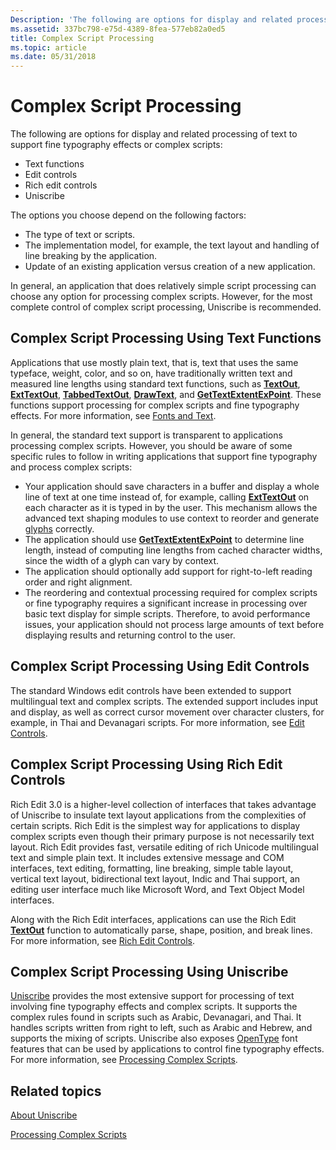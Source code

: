 ```yaml
---
Description: 'The following are options for display and related processing of text to support fine typography effects or complex scripts: Text functionsEdit controlsRich edit controlsUniscribe'
ms.assetid: 337bc798-e75d-4389-8fea-577eb82a0ed5
title: Complex Script Processing
ms.topic: article
ms.date: 05/31/2018
---
```


# Complex Script Processing

The following are options for display and related processing of text to support fine typography effects or complex scripts:

-   Text functions
-   Edit controls
-   Rich edit controls
-   Uniscribe

The options you choose depend on the following factors:

-   The type of text or scripts.
-   The implementation model, for example, the text layout and handling of line breaking by the application.
-   Update of an existing application versus creation of a new application.

In general, an application that does relatively simple script processing can choose any option for processing complex scripts. However, for the most complete control of complex script processing, Uniscribe is recommended.

## Complex Script Processing Using Text Functions

Applications that use mostly plain text, that is, text that uses the same typeface, weight, color, and so on, have traditionally written text and measured line lengths using standard text functions, such as [**TextOut**](https://msdn.microsoft.com/library/Dd145133(v=VS.85).aspx), [**ExtTextOut**](https://msdn.microsoft.com/library/Dd162713(v=VS.85).aspx), [**TabbedTextOut**](https://msdn.microsoft.com/library/Dd145129(v=VS.85).aspx), [**DrawText**](https://msdn.microsoft.com/library/Dd162498(v=VS.85).aspx), and [**GetTextExtentExPoint**](https://msdn.microsoft.com/library/Dd144935(v=VS.85).aspx). These functions support processing for complex scripts and fine typography effects. For more information, see [Fonts and Text](https://msdn.microsoft.com/library/Dd144819(v=VS.85).aspx).

In general, the standard text support is transparent to applications processing complex scripts. However, you should be aware of some specific rules to follow in writing applications that support fine typography and process complex scripts:

-   Your application should save characters in a buffer and display a whole line of text at one time instead of, for example, calling [**ExtTextOut**](https://msdn.microsoft.com/library/Dd162713(v=VS.85).aspx) on each character as it is typed in by the user. This mechanism allows the advanced text shaping modules to use context to reorder and generate [glyphs](uniscribe-glossary.md) correctly.
-   The application should use [**GetTextExtentExPoint**](https://msdn.microsoft.com/library/Dd144935(v=VS.85).aspx) to determine line length, instead of computing line lengths from cached character widths, since the width of a glyph can vary by context.
-   The application should optionally add support for right-to-left reading order and right alignment.
-   The reordering and contextual processing required for complex scripts or fine typography requires a significant increase in processing over basic text display for simple scripts. Therefore, to avoid performance issues, your application should not process large amounts of text before displaying results and returning control to the user.

## Complex Script Processing Using Edit Controls

The standard Windows edit controls have been extended to support multilingual text and complex scripts. The extended support includes input and display, as well as correct cursor movement over character clusters, for example, in Thai and Devanagari scripts. For more information, see [Edit Controls](https://msdn.microsoft.com/library/Bb775458(v=VS.85).aspx).

## Complex Script Processing Using Rich Edit Controls

Rich Edit 3.0 is a higher-level collection of interfaces that takes advantage of Uniscribe to insulate text layout applications from the complexities of certain scripts. Rich Edit is the simplest way for applications to display complex scripts even though their primary purpose is not necessarily text layout. Rich Edit provides fast, versatile editing of rich Unicode multilingual text and simple plain text. It includes extensive message and COM interfaces, text editing, formatting, line breaking, simple table layout, vertical text layout, bidirectional text layout, Indic and Thai support, an editing user interface much like Microsoft Word, and Text Object Model interfaces.

Along with the Rich Edit interfaces, applications can use the Rich Edit [**TextOut**](https://msdn.microsoft.com/library/Dd145133(v=VS.85).aspx) function to automatically parse, shape, position, and break lines. For more information, see [Rich Edit Controls](https://msdn.microsoft.com/library/Bb787605(v=VS.85).aspx).

## Complex Script Processing Using Uniscribe

[Uniscribe](uniscribe.md) provides the most extensive support for processing of text involving fine typography effects and complex scripts. It supports the complex rules found in scripts such as Arabic, Devanagari, and Thai. It handles scripts written from right to left, such as Arabic and Hebrew, and supports the mixing of scripts. Uniscribe also exposes [OpenType](opentype-font-format.md) font features that can be used by applications to control fine typography effects. For more information, see [Processing Complex Scripts](processing-complex-scripts.md).

## Related topics

<dl> <dt>

[About Uniscribe](about-uniscribe.md)
</dt> <dt>

[Processing Complex Scripts](processing-complex-scripts.md)
</dt> </dl>

 

 



